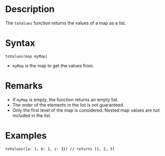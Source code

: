 # Description

The `toValues` function returns the values of a map as a list.

# Syntax

```step
toValues(map myMap)
```

- `myMap` is the map to get the values from.

# Remarks

- If `myMap` is empty, the function returns an empty list.
- The order of the elements in the list is not guaranteed.
- Only the first level of the map is considered. Nested map values are not included in the list.

# Examples

```step
toValues({a: 1, b: 2, c: 3}) // returns [1, 2, 3]
```
